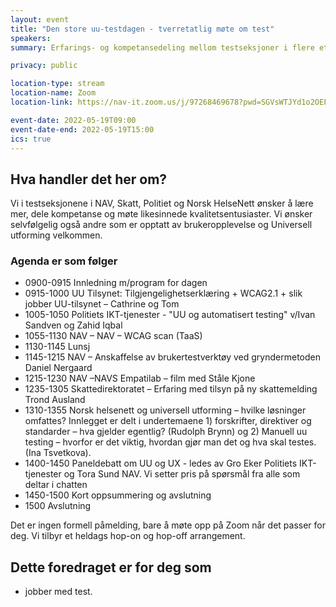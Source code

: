```yaml
---
layout: event
title: "Den store uu-testdagen - tverretatlig møte om test"
speakers: 
summary: Erfarings- og kompetansedeling mellom testseksjoner i flere etater, åpent for alle.

privacy: public

location-type: stream
location-name: Zoom
location-link: https://nav-it.zoom.us/j/97268469678?pwd=SGVsWTJYd1o2OEF1VVR3anJiZ1Urdz09

event-date: 2022-05-19T09:00
event-date-end: 2022-05-19T15:00
ics: true
---
```

## Hva handler det her om?
Vi i testseksjonene i NAV, Skatt, Politiet og Norsk HelseNett ønsker å lære mer, dele kompetanse og møte likesinnede kvalitetsentusiaster.  Vi ønsker selvfølgelig også andre som er opptatt av brukeropplevelse og Universell utforming velkommen.

### Agenda er som følger

- 0900-0915 Innledning m/program for dagen
- 0915-1000 UU Tilsynet: Tilgjengelighetserklæring + WCAG2.1 + slik jobber UU-tilsynet – Cathrine og Tom
- 1005-1050 Politiets IKT-tjenester - "UU og automatisert testing" v/Ivan Sandven og Zahid Iqbal
- 1055-1130 NAV – NAV – WCAG scan (TaaS)
- 1130-1145 Lunsj
- 1145-1215 NAV – Anskaffelse av brukertestverktøy ved gryndermetoden Daniel Nergaard
- 1215-1230 NAV –NAVS Empatilab – film med Ståle Kjone
- 1235-1305 Skattedirektoratet – Erfaring med tilsyn på ny skattemelding Trond Ausland
- 1310-1355 Norsk helsenett og universell utforming – hvilke løsninger omfattes? Innlegget er delt i undertemaene 1) forskrifter, direktiver og standarder – hva gjelder egentlig? (Rudolph Brynn) og 2) Manuell uu testing – hvorfor er det viktig, hvordan gjør man det og hva skal testes. (Ina Tsvetkova).
- 1400-1450 Paneldebatt om UU og UX - ledes av Gro Eker Politiets IKT-tjenester og Tora Sund NAV. Vi setter pris på spørsmål fra alle som deltar i chatten
- 1450-1500 Kort oppsummering og avslutning
- 1500 Avslutning

Det er ingen formell påmelding, bare å møte opp på Zoom når det passer for deg. Vi tilbyr et heldags hop-on og hop-off arrangement. 

## Dette foredraget er for deg som
- jobber med test.
